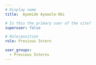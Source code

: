 ```yaml
---
# Display name
title:  Ayomide Ayowole-Obi

# Is this the primary user of the site?
superuser: false

# Role/position
role: Previous Intern

user_groups:
  - Previous Interns
---
```

